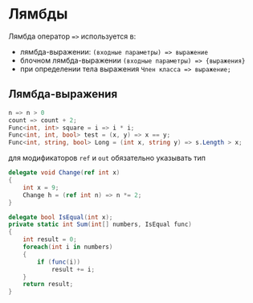 # Лямбды

Лямбда оператор `=>` используется в:
- лямбда-выражении: `(входные параметры) => выражение`
- блочном лямбда-выражении `(входные параметры) => {выражения}`
- при определении тела выражения `Член класса => выражение;`

## Лямбда-выражения
```C#
n => n > 0
count => count + 2;
Func<int, int> square = i => i * i;
Func<int, int, bool> test = (x, y) => x == y;
Func<int, string, bool> Long = (int x, string y) => s.Length > x;
```
для модификаторов `ref` и `out` обязательно указывать тип

```C#
delegate void Change(ref int x)
{
    int x = 9;
    Change h = (ref int n) => n *= 2;
}
```
```C#
delegate bool IsEqual(int x);
private static int Sum(int[] numbers, IsEqual func)
{
    int result = 0;
    foreach(int i in numbers)
    {
        if (func(i))
            result += i;
    }
    return result;
}
```